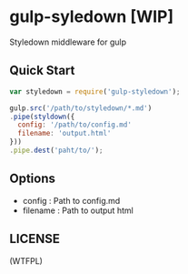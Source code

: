 
gulp-syledown [WIP]
===

Styledown middleware for gulp


Quick Start
---

```js
var styledown = require('gulp-styledown');

gulp.src('/path/to/styledown/*.md')
.pipe(styldown({
  config: '/path/to/config.md'
  filename: 'output.html'
}))
.pipe.dest('paht/to/');
```

Options
---

- config : Path to config.md
- filename : Path to output html


LICENSE
---
(WTFPL)
